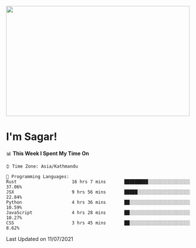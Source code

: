 
<img src="https://media.giphy.com/media/3ornk57KwDXf81rjWM/giphy.gif" width="500" height="300" frameBorder="0" class="giphy-embed" allowFullScreen></img>

#   I'm Sagar!

<!--START_SECTION:waka-->
📊 **This Week I Spent My Time On** 

```text
⌚︎ Time Zone: Asia/Kathmandu

💬 Programming Languages: 
Rust                     16 hrs 7 mins       █████████░░░░░░░░░░░░░░░░   37.06% 
JSX                      9 hrs 56 mins       █████░░░░░░░░░░░░░░░░░░░░   22.84% 
Python                   4 hrs 36 mins       ██░░░░░░░░░░░░░░░░░░░░░░░   10.59% 
JavaScript               4 hrs 28 mins       ██░░░░░░░░░░░░░░░░░░░░░░░   10.27% 
CSS                      3 hrs 45 mins       ██░░░░░░░░░░░░░░░░░░░░░░░   8.62%

```


 Last Updated on 11/07/2021
<!--END_SECTION:waka-->

